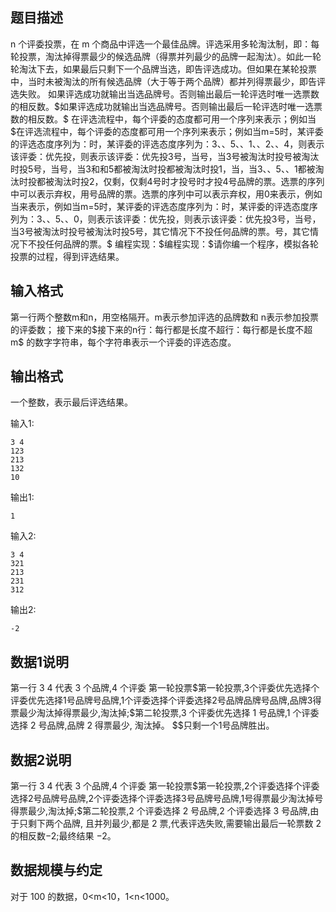 ## 题目描述

n 个评委投票，在 m 个商品中评选一个最佳品牌。评选采用多轮淘汰制，即：每轮投票，淘汰掉得票最少的候选品牌（得票并列最少的品牌一起淘汰）。如此一轮轮淘汰下去，如果最后只剩下一个品牌当选，即告评选成功。但如果在某轮投票中，当时未被淘汰的所有候选品牌（大于等于两个品牌）都并列得票最少，即告评选失败。 如果评选成功就输出当选品牌号。否则输出最后一轮评选时唯一选票数的相反数。\$如果评选成功就输出当选品牌号。否则输出最后一轮评选时唯一选票数的相反数。\$ 在评选流程中，每个评委的态度都可用一个序列来表示；例如当\$在评选流程中，每个评委的态度都可用一个序列来表示；例如当m=5时，某评委的评选态度序列为：时，某评委的评选态度序列为：3、、5、、1、、2、、4，则表示该评委：优先投，则表示该评委：优先投3号，当号，当3号被淘汰时投号被淘汰时投5号，当号，当3和和5都被淘汰时投都被淘汰时投1，当，当3、、5、、1都被淘汰时投都被淘汰时投2，仅剩，仅剩4号时才投号时才投4号品牌的票。选票的序列中可以表示弃权，用号品牌的票。选票的序列中可以表示弃权，用0来表示，例如当来表示，例如当m=5时，某评委的评选态度序列为：时，某评委的评选态度序列为：3、、5、、0，则表示该评委：优先投，则表示该评委：优先投3号，当号，当3号被淘汰时投号被淘汰时投5号，其它情况下不投任何品牌的票。号，其它情况下不投任何品牌的票。\$ 编程实现：\$编程实现：\$请你编一个程序，模拟各轮投票的过程，得到评选结果。

## 输入格式

第一行两个整数m和n，用空格隔开。m表示参加评选的品牌数和 n表示参加投票的评委数； 接下来的\$接下来的n行：每行都是长度不超行：每行都是长度不超m\$ 的数字字符串，每个字符串表示一个评委的评选态度。

## 输出格式

一个整数，表示最后评选结果。

输入1:

```input1
3 4
123
213
132
10
```

输出1:

```output1
1
```

输入2:

```input2
3 4
321
213
231
312
```

输出2:

```output2
-2
```

## 数据1说明

第一行 3 4 代表 3 个品牌,4 个评委 第一轮投票\$第一轮投票,3个评委优先选择个评委优先选择1号品牌号品牌,1个评委选择个评委选择2号品牌品牌号品牌,品牌3得票最少淘汰掉得票最少,淘汰掉;\$第二轮投票,3 个评委优先选择 1 号品牌,1 个评委选择 2 号品牌,品牌 2 得票最少, 淘汰掉。 \$\$只剩一个1号品牌胜出。

## 数据2说明

第一行 3 4 代表 3 个品牌,4 个评委 第一轮投票\$第一轮投票,2个评委选择个评委选择2号品牌号品牌,2个评委选择个评委选择3号品牌号品牌,1号得票最少淘汰掉号得票最少,淘汰掉;\$第二轮投票,2 个评委选择 2 号品牌,2 个评委选择 3 号品牌,由于只剩下两个品牌, 且并列最少,都是 2 票,代表评选失败,需要输出最后一轮票数 2 的相反数−2;最终结果 −2。

## 数据规模与约定

对于 100 的数据，0<m<10，1<n<1000。


